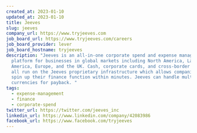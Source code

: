 ```yaml
---
created_at: 2023-01-10
updated_at: 2023-01-10
title: Jeeves
slug: jeeves
company_url: https://www.tryjeeves.com
job_board_url: https://www.tryjeeves.com/careers
job_board_provider: lever
job_board_hostname: tryjeeves
description: "Jeeves is an all-in-one corporate spend and expense management
  platform for businesses in global markets including North America, Latin
  America, Europe, and the UK. Cash, corporate cards, and cross-border payments
  all run on the Jeeves proprietary infrastructure which allows companies to
  spin up their finance function within minutes. Jeeves can handle multiple
  currencies for payback. "
tags:
  - expense-management
  - finance
  - corporate-spend
twitter_url: https://twitter.com/jeeves_inc
linkedin_url: https://www.linkedin.com/company/42083986
facebook_url: https://www.facebook.com/tryjeeves
---
```

